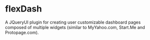 # flexDash
A JQueryUI plugin for creating user customizable dashboard pages composed of multiple widgets (similar to MyYahoo.com, Start.Me and Protopage.com).
